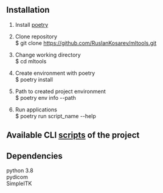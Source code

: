 
## Installation 

1. Install [poetry](https://python-poetry.org)

2. Clone repository \
    $ git clone https://github.com/RuslanKosarev/mltools.git

3. Change working directory \
    $ cd mltools

4. Create environment with poetry \
    $ poetry install 

5. Path to created project environment \
    $ poetry env info --path

6. Run applications \
    $ poetry run script_name --help

## Available CLI [scripts](https://github.com/RuslanKosarev/mltools/tree/main/mltools/cli) of the project

## Dependencies

   python 3.8 \
   pydicom \
   SimpleITK
   